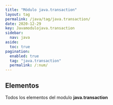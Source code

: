 ```yaml
---
title: "Módulo java.transaction"
layout: tag
permalink: /java/tag/java.transaction/
date: 2020-12-29
key: Javamodulojava.transaction
sidebar: 
  nav: java
aside: 
  toc: true
pagination: 
  enabled: true
  tag: "java.transaction"
  permalink: /:num/
---
```


<h2>Elementos</h2>
Todos los elementos del modulo <strong>java.transaction</strong>
